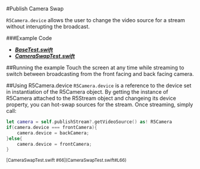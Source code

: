 #Publish Camera Swap

`R5Camera.device` allows the user to change the video source for a stream without interupting the broadcast.

###Example Code
- ***[BaseTest.swift](../BaseTest.swift)***
- ***[CameraSwapTest.swift](CameraSwapTest.swift)***

##Running the example
Touch the screen at any time while streaming to switch between broadcasting from the front facing and back facing camera.

##Using R5Camera.device
`R5Camera.device` is a reference to the device set in instantiation of the R5Camera object. By getting the instance of R5Camera attached to the R5Stream object and changeing its device property, you can hot-swap sources for the stream. Once streaming, simply call:

```Swift
let camera = self.publishStream?.getVideoSource() as! R5Camera
if(camera.device === frontCamera){
	camera.device = backCamera;
}else{
	camera.device = frontCamera;
}
```
<sub>
[CameraSwapTest.swift #66](CameraSwapTest.swift#L66)
</sub>